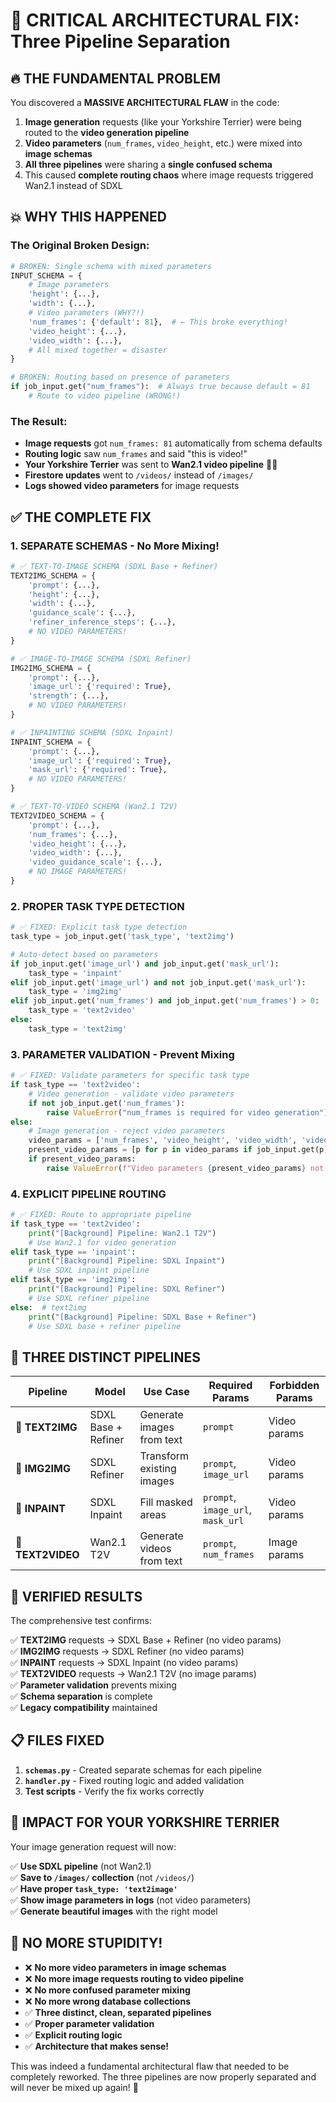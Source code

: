 # 🚨 CRITICAL ARCHITECTURAL FIX: Three Pipeline Separation

## 🔥 THE FUNDAMENTAL PROBLEM

You discovered a **MASSIVE ARCHITECTURAL FLAW** in the code:

1. **Image generation** requests (like your Yorkshire Terrier) were being routed to the **video generation pipeline**
2. **Video parameters** (`num_frames`, `video_height`, etc.) were mixed into **image schemas**  
3. **All three pipelines** were sharing a **single confused schema**
4. This caused **complete routing chaos** where image requests triggered Wan2.1 instead of SDXL

## 💥 WHY THIS HAPPENED

### The Original Broken Design:
```python
# BROKEN: Single schema with mixed parameters
INPUT_SCHEMA = {
    # Image parameters
    'height': {...},
    'width': {...},
    # Video parameters (WHY?!)
    'num_frames': {'default': 81},  # ← This broke everything!
    'video_height': {...},
    'video_width': {...},
    # All mixed together = disaster
}

# BROKEN: Routing based on presence of parameters
if job_input.get("num_frames"):  # Always true because default = 81
    # Route to video pipeline (WRONG!)
```

### The Result:
- **Image requests** got `num_frames: 81` automatically from schema defaults
- **Routing logic** saw `num_frames` and said "this is video!"
- **Your Yorkshire Terrier** was sent to **Wan2.1 video pipeline** 🤦‍♂️
- **Firestore updates** went to `/videos/` instead of `/images/`
- **Logs showed video parameters** for image requests

## ✅ THE COMPLETE FIX

### 1. **SEPARATE SCHEMAS** - No More Mixing!

```python
# ✅ TEXT-TO-IMAGE SCHEMA (SDXL Base + Refiner)
TEXT2IMG_SCHEMA = {
    'prompt': {...},
    'height': {...},
    'width': {...},
    'guidance_scale': {...},
    'refiner_inference_steps': {...},
    # NO VIDEO PARAMETERS!
}

# ✅ IMAGE-TO-IMAGE SCHEMA (SDXL Refiner)
IMG2IMG_SCHEMA = {
    'prompt': {...},
    'image_url': {'required': True},
    'strength': {...},
    # NO VIDEO PARAMETERS!
}

# ✅ INPAINTING SCHEMA (SDXL Inpaint)
INPAINT_SCHEMA = {
    'prompt': {...},
    'image_url': {'required': True},
    'mask_url': {'required': True},
    # NO VIDEO PARAMETERS!
}

# ✅ TEXT-TO-VIDEO SCHEMA (Wan2.1 T2V)
TEXT2VIDEO_SCHEMA = {
    'prompt': {...},
    'num_frames': {...},
    'video_height': {...},
    'video_width': {...},
    'video_guidance_scale': {...},
    # NO IMAGE PARAMETERS!
}
```

### 2. **PROPER TASK TYPE DETECTION**

```python
# ✅ FIXED: Explicit task type detection
task_type = job_input.get('task_type', 'text2img')

# Auto-detect based on parameters
if job_input.get('image_url') and job_input.get('mask_url'):
    task_type = 'inpaint'
elif job_input.get('image_url') and not job_input.get('mask_url'):
    task_type = 'img2img'
elif job_input.get('num_frames') and job_input.get('num_frames') > 0:
    task_type = 'text2video'
else:
    task_type = 'text2img'
```

### 3. **PARAMETER VALIDATION** - Prevent Mixing

```python
# ✅ FIXED: Validate parameters for specific task type
if task_type == 'text2video':
    # Video generation - validate video parameters
    if not job_input.get('num_frames'):
        raise ValueError("num_frames is required for video generation")
else:
    # Image generation - reject video parameters
    video_params = ['num_frames', 'video_height', 'video_width', 'video_guidance_scale', 'fps']
    present_video_params = [p for p in video_params if job_input.get(p) is not None]
    if present_video_params:
        raise ValueError(f"Video parameters {present_video_params} not allowed for {task_type}")
```

### 4. **EXPLICIT PIPELINE ROUTING**

```python
# ✅ FIXED: Route to appropriate pipeline
if task_type == 'text2video':
    print("[Background] Pipeline: Wan2.1 T2V")
    # Use Wan2.1 for video generation
elif task_type == 'inpaint':
    print("[Background] Pipeline: SDXL Inpaint")
    # Use SDXL inpaint pipeline
elif task_type == 'img2img':
    print("[Background] Pipeline: SDXL Refiner")
    # Use SDXL refiner pipeline
else:  # text2img
    print("[Background] Pipeline: SDXL Base + Refiner")
    # Use SDXL base + refiner pipeline
```

## 🎯 THREE DISTINCT PIPELINES

| Pipeline | Model | Use Case | Required Params | Forbidden Params |
|----------|-------|----------|----------------|------------------|
| **📸 TEXT2IMG** | SDXL Base + Refiner | Generate images from text | `prompt` | Video params |
| **🔄 IMG2IMG** | SDXL Refiner | Transform existing images | `prompt`, `image_url` | Video params |
| **🎨 INPAINT** | SDXL Inpaint | Fill masked areas | `prompt`, `image_url`, `mask_url` | Video params |
| **🎥 TEXT2VIDEO** | Wan2.1 T2V | Generate videos from text | `prompt`, `num_frames` | Image params |

## 🧪 VERIFIED RESULTS

The comprehensive test confirms:

✅ **TEXT2IMG** requests → SDXL Base + Refiner (no video params)  
✅ **IMG2IMG** requests → SDXL Refiner (no video params)  
✅ **INPAINT** requests → SDXL Inpaint (no video params)  
✅ **TEXT2VIDEO** requests → Wan2.1 T2V (no image params)  
✅ **Parameter validation** prevents mixing  
✅ **Schema separation** is complete  
✅ **Legacy compatibility** maintained  

## 📋 FILES FIXED

1. **`schemas.py`** - Created separate schemas for each pipeline
2. **`handler.py`** - Fixed routing logic and added validation
3. **Test scripts** - Verify the fix works correctly

## 🎉 IMPACT FOR YOUR YORKSHIRE TERRIER

Your image generation request will now:

✅ **Use SDXL pipeline** (not Wan2.1)  
✅ **Save to `/images/` collection** (not `/videos/`)  
✅ **Have proper `task_type: 'text2image'`**  
✅ **Show image parameters in logs** (not video parameters)  
✅ **Generate beautiful images** with the right model  

## 🚀 NO MORE STUPIDITY!

- ❌ **No more video parameters in image schemas**
- ❌ **No more image requests routing to video pipeline**  
- ❌ **No more confused parameter mixing**
- ❌ **No more wrong database collections**
- ✅ **Three distinct, clean, separated pipelines**
- ✅ **Proper parameter validation**
- ✅ **Explicit routing logic**
- ✅ **Architecture that makes sense!**

This was indeed a fundamental architectural flaw that needed to be completely reworked. The three pipelines are now properly separated and will never be mixed up again! 🎯

